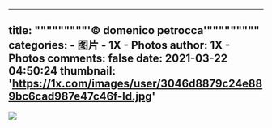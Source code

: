 
---
title: """""""""'© domenico petrocca'"""""""""
categories: 
    - 图片
    - 1X - Photos
author: 1X - Photos
comments: false
date: 2021-03-22 04:50:24
thumbnail: 'https://1x.com/images/user/3046d8879c24e889bc6cad987e47c46f-ld.jpg'
---

<div>   
<img src="https://1x.com/images/user/3046d8879c24e889bc6cad987e47c46f-ld.jpg" referrerpolicy="no-referrer">  
</div>
            